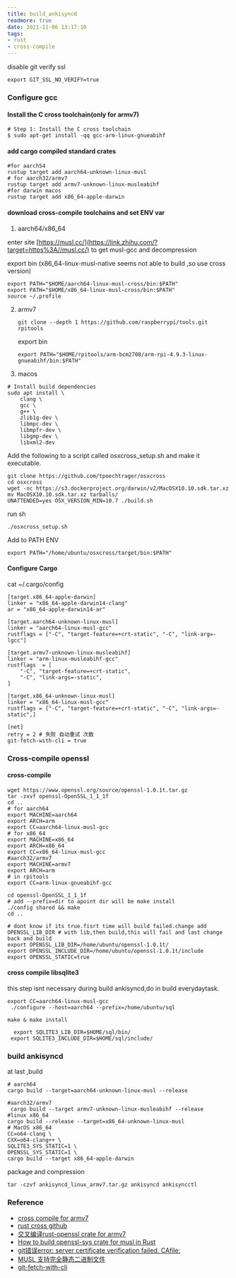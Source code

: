 ```yaml
---
title: build_ankisyncd
readmore: true
date: 2021-11-06 13:17:10
tags:
- rust
- cross-compile
---
```


disable git verify ssl

```
export GIT_SSL_NO_VERIFY=true
```

### Configure  gcc

#### Install the C cross toolchain(only for armv7)

```
# Step 1: Install the C cross toolchain
$ sudo apt-get install -qq gcc-arm-linux-gnueabihf
```

#### add cargo compiled standard crates

```
#for aarch54
rustup target add aarch64-unknown-linux-musl
# for aarch32/armv7
rustup target add armv7-unknown-linux-musleabihf
#for darwin macos
rustup target add x86_64-apple-darwin
```

#### download cross-compile toolchains and set ENV var

1. aarch64/x86_64

enter site [https://musl.cc/](https://link.zhihu.com/?target=https%3A//musl.cc/)  to get musl-gcc and decompression

export bin (x86_64-linux-musl-native seems not able to build ,so use cross version)

```
export PATH="$HOME/aarch64-linux-musl-cross/bin:$PATH"
export PATH="$HOME/x86_64-linux-musl-cross/bin:$PATH"
source ~/.profile
```

2. armv7

   ```
   git clone --depth 1 https://github.com/raspberrypi/tools.git rpitools
   ```

   export bin

   ```
   export PATH="$HOME/rpitools/arm-bcm2708/arm-rpi-4.9.3-linux-gnueabihf/bin:$PATH"
   ```
3. macos
```
# Install build dependencies
sudo apt install \
    clang \
    gcc \
    g++ \
    zlib1g-dev \
    libmpc-dev \
    libmpfr-dev \
    libgmp-dev \
    libxml2-dev
```

Add the following to a script called osxcross_setup.sh and make it executable.
```
git clone https://github.com/tpoechtrager/osxcross
cd osxcross
wget -nc https://s3.dockerproject.org/darwin/v2/MacOSX10.10.sdk.tar.xz
mv MacOSX10.10.sdk.tar.xz tarballs/
UNATTENDED=yes OSX_VERSION_MIN=10.7 ./build.sh
```
run sh
```
./osxcross_setup.sh
```

Add to PATH ENV
```
export PATH="/home/ubuntu/osxcross/target/bin:$PATH"
```
   #### Configure Cargo

   cat ~/.cargo/config

   ```
   [target.x86_64-apple-darwin]
linker = "x86_64-apple-darwin14-clang"
ar = "x86_64-apple-darwin14-ar"

   [target.aarch64-unknown-linux-musl]
   linker = "aarch64-linux-musl-gcc"
   rustflags = ["-C", "target-feature=+crt-static", "-C", "link-arg=-lgcc"]
   
   [target.armv7-unknown-linux-musleabihf]
   linker = "arm-linux-musleabihf-gcc"
   rustflags  = [
       "-C", "target-feature=+crt-static",
       "-C", "link-args=-static",
   ]
   
   [target.x86_64-unknown-linux-musl]
   linker = "x86_64-linux-musl-gcc"
   rustflags = ["-C", "target-feature=+crt-static", "-C", "link-args=-static",]
   
   [net]
   retry = 2 # 失败 自动重试 次数
   git-fetch-with-cli = true
   ```

   

### Cross-compile openssl

#### cross-compile 

```
wget https://www.openssl.org/source/openssl-1.0.1t.tar.gz
tar -zxvf openssl-OpenSSL_1_1_1f
cd ..
# for aarch64
export MACHINE=aarch64
export ARCH=arm
export CC=aarch64-linux-musl-gcc
# for x86_64
export MACHINE=x86_64
export ARCH=x86_64
export CC=x86_64-linux-musl-gcc
#aarch32/armv7
export MACHINE=armv7
export ARCH=arm
# in rpitools
export CC=arm-linux-gnueabihf-gcc

cd openssl-OpenSSL_1_1_1f
# add --prefix=dir to apoint dir will be make install
./config shared && make
cd ..

# dont know if its true.fisrt time will build failed.change add OPENSSL_LIB_DIR # with lib,then build,this will fail and last change back and build 
export OPENSSL_LIB_DIR=/home/ubuntu/openssl-1.0.1t/
export OPENSSL_INCLUDE_DIR=/home/ubuntu/openssl-1.0.1t/include
export OPENSSL_STATIC=true

```
#### cross compile libsqlite3
this step isnt necessary during build ankisyncd,do in build
everydaytask.
```
export CC=aarch64-linux-musl-gcc
 ./configure --host=aarch64 --prefix=/home/ubuntu/sql

make & make install

  export SQLITE3_LIB_DIR=$HOME/sql/bin/
 export SQLITE3_INCLUDE_DIR=$HOME/sql/include/
```
### build ankisyncd

at last ,build

```
# aarch64
cargo build --target=aarch64-unknown-linux-musl --release

#aarch32/armv7
 cargo build --target armv7-unknown-linux-musleabihf --release
#linux x86_64
cargo build --release --target=x86_64-unknown-linux-musl
# MacOS x86_64
CC=o64-clang \
CXX=o64-clang++ \
SQLITE3_SYS_STATIC=1 \
OPENSSL_SYS_STATIC=1 \
cargo build --target x86_64-apple-darwin
```

package and compression

```
tar -czvf ankisyncd_linux_armv7.tar.gz ankisyncd ankisyncctl
```



### Reference

- [cross compile for armv7](https://jiapeng.me/helium-gateway-rs-compile/)
- [rust cross github](https://github.com/japaric/rust-cross)
- [交叉编译rust-openssl crate for armv7](https://www.cnblogs.com/sevenyuan/p/13663372.html)
- [How to build openssl-sys crate for musl in Rust](https://qiita.com/liubin/items/6c94f0b61f746c08b74c)
- [git错误error: server certificate verification failed. CAfile:](https://www.jianshu.com/p/7d599bdf370a)
- [MUSL 支持完全静态二进制文件](https://rustwiki.org/zh-CN/edition-guide/rust-2018/platform-and-target-support/musl-support-for-fully-static-binaries.html)
- [git-fetch-with-cli](https://doc.rust-lang.org/cargo/reference/config.html)